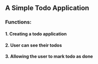 ## A Simple Todo Application

### Functions: 
#### 1. Creating a todo application
#### 2. User can see their todos
#### 3. Allowing the user to mark todo as done
